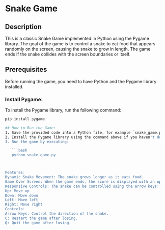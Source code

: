# Snake Game

## Description
This is a classic Snake Game implemented in Python using the Pygame library. The goal of the game is to control a snake to eat food that appears randomly on the screen, causing the snake to grow in length. The game ends if the snake collides with the screen boundaries or itself.

## Prerequisites
Before running the game, you need to have Python and the Pygame library installed.

### Install Pygame:
To install the Pygame library, run the following command:

```bash
pip install pygame

## How to Run the Game:
1. Save the provided code into a Python file, for example `snake_game.py`.
2. Install the Pygame library using the command above if you haven't done so already.
3. Run the game by executing:

   ```bash
   python snake_game.py



Features:
Dynamic Snake Movement: The snake grows longer as it eats food.
Game Over Screen: When the game ends, the score is displayed with an option to either replay the game or quit.
Responsive Controls: The snake can be controlled using the arrow keys:
Up: Move up
Down: Move down
Left: Move left
Right: Move right
Controls:
Arrow Keys: Control the direction of the snake.
C: Restart the game after losing.
Q: Quit the game after losing.


